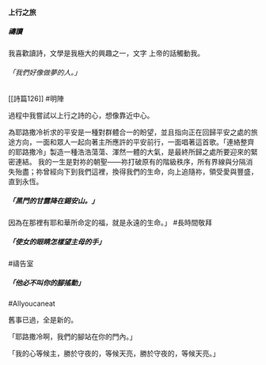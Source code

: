 #### 上行之旅

##### 禱讀

我喜歡讀詩，文學是我極大的興趣之一，文字
上帝的話觸動我。

###### 「我們好像做夢的人。」
[[詩篇126]] #明陣

過程中我嘗試以上行之詩的心，想像靠近中心。

為耶路撒冷祈求的平安是一種對群體合一的盼望，並且指向正在回歸平安之處的旅途方向，一面和眾人一起向著主所應許的平安前行，一面唱著這首歌。「連絡整齊的耶路撒冷」製造一種浩浩蕩蕩、渾然一體的大氣，是最終所歸之處所要迎來的緊密連結。 我的一生是對祢的朝聖——祢打破原有的階級秩序，所有界線與分隔消失殆盡；祢曾經向下到我們這裡，換得我們的生命，向上追隨祢，領受愛與豐盛，直到永恆。


##### 「黑門的甘露降在錫安山。」

因為在那裡有耶和華所命定的福，就是永遠的生命。」
#長時間敬拜

##### 「使女的眼睛怎樣望主母的手」
#禱告室

##### 「他必不叫你的腳搖動」
#Allyoucaneat


舊事已過，全是新的。

「耶路撒冷啊，我們的腳站在你的門內。」

「我的心等候主，勝於守夜的，等候天亮，勝於守夜的，等候天亮。」
